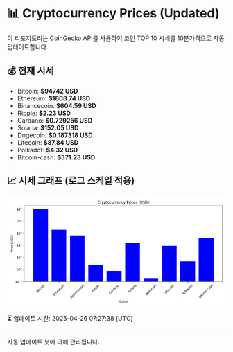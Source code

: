
# 📊 Cryptocurrency Prices (Updated)

이 리포지토리는 CoinGecko API를 사용하여 코인 TOP 10 시세를 10분가격으로 자동 업데이트합니다.

## 💰 현재 시세
- Bitcoin: **$94742 USD**
- Ethereum: **$1808.74 USD**
- Binancecoin: **$604.59 USD**
- Ripple: **$2.23 USD**
- Cardano: **$0.729256 USD**
- Solana: **$152.05 USD**
- Dogecoin: **$0.187318 USD**
- Litecoin: **$87.84 USD**
- Polkadot: **$4.32 USD**
- Bitcoin-cash: **$371.23 USD**

## 📈 시세 그래프 (로그 스케일 적용)
![Crypto Prices](crypto_prices.png)

⏳ 업데이트 시간: 2025-04-26 07:27:38 (UTC)

---
자동 업데이트 봇에 의해 관리됩니다.
